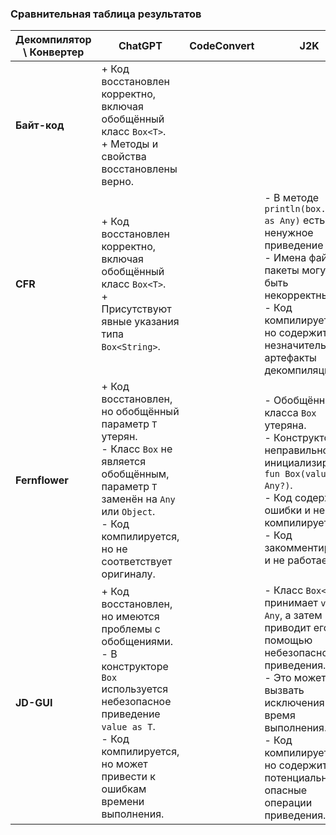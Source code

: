### Сравнительная таблица результатов

| **Декомпилятор \ Конвертер** | **ChatGPT**                                                                                                                                                                                                 | **CodeConvert** | **J2K**                                                                                                                                                                                                                                      |
|------------------------------|-------------------------------------------------------------------------------------------------------------------------------------------------------------------------------------------------------------|-----------------|----------------------------------------------------------------------------------------------------------------------------------------------------------------------------------------------------------------------------------------------|
| **Байт-код**                 | + Код восстановлен корректно, включая обобщённый класс `Box<T>`.<br>+ Методы и свойства восстановлены верно.                                                                                                |                 |                                                                                                                                                                                                                                              |
| **CFR**                      | + Код восстановлен корректно, включая обобщённый класс `Box<T>`.<br>+ Присутствуют явные указания типа `Box<String>`.                                                                                       |                 | - В методе `println(box.value as Any)` есть ненужное приведение к `Any`.<br>- Имена файлов и пакеты могут быть некорректны.<br>- Код компилируется, но содержит незначительные артефакты декомпиляции.                                       |
| **Fernflower**               | + Код восстановлен, но обобщённый параметр `T` утерян.<br>- Класс `Box` не является обобщённым, параметр `T` заменён на `Any` или `Object`.<br>- Код компилируется, но не соответствует оригиналу.          |                 | - Обобщённость класса `Box` утеряна.<br>- Конструктор неправильно инициализирован: `fun Box(value: Any?)`.<br>- Код содержит ошибки и не компилируется.<br>- Код закомментирован и не работает.                                              |
| **JD-GUI**                   | + Код восстановлен, но имеются проблемы с обобщениями.<br>- В конструкторе `Box` используется небезопасное приведение `value as T`.<br>- Код компилируется, но может привести к ошибкам времени выполнения. |                 | - Класс `Box<T>` принимает `value: Any`, а затем приводит его к `T` с помощью небезопасного приведения.<br>- Это может вызвать исключения во время выполнения.<br>- Код компилируется, но содержит потенциально опасные операции приведения. |